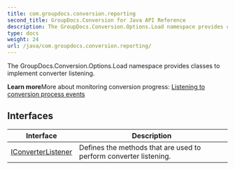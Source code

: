 ```yaml
---
title: com.groupdocs.conversion.reporting
second_title: GroupDocs.Conversion for Java API Reference
description: The GroupDocs.Conversion.Options.Load namespace provides classes to implement converter listening.
type: docs
weight: 24
url: /java/com.groupdocs.conversion.reporting/
---
```


The GroupDocs.Conversion.Options.Load namespace provides classes to implement converter listening.

**Learn more**More about monitoring conversion progress: [Listening to conversion process events][]


[Listening to conversion process events]: https://docs.groupdocs.com/display/conversionnet/Listening


## Interfaces

| Interface | Description |
| --- | --- |
| [IConverterListener](../com.groupdocs.conversion.reporting/iconverterlistener) | Defines the methods that are used to perform converter listening. |

